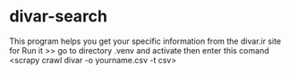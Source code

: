 # divar-search
 This program helps you get your specific information from the divar.ir site
for Run it >> go to directory .venv and activate then enter this comand <scrapy crawl divar -o yourname.csv -t csv>
